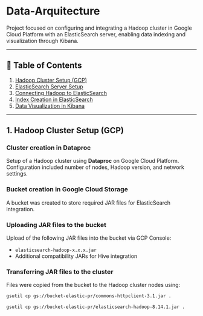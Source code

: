 # Data-Arquitecture
Project focused on configuring and integrating a Hadoop cluster in Google Cloud Platform with an ElasticSearch server, enabling data indexing and visualization through Kibana.

---

## 📌 Table of Contents

1. [Hadoop Cluster Setup (GCP)](#1-hadoop-cluster-setup-gcp)  
2. [ElasticSearch Server Setup](#2-elasticsearch-server-setup)  
3. [Connecting Hadoop to ElasticSearch](#3-connecting-hadoop-to-elasticsearch)  
4. [Index Creation in ElasticSearch](#4-index-creation-in-elasticsearch)  
5. [Data Visualization in Kibana](#5-data-visualization-in-kibana)

---

## 1. Hadoop Cluster Setup (GCP)

### Cluster creation in Dataproc  
Setup of a Hadoop cluster using **Dataproc** on Google Cloud Platform. Configuration included number of nodes, Hadoop version, and network settings.

### Bucket creation in Google Cloud Storage  
A bucket was created to store required JAR files for ElasticSearch integration.

### Uploading JAR files to the bucket  
Upload of the following JAR files into the bucket via GCP Console:

- `elasticsearch-hadoop-x.x.x.jar`
- Additional compatibility JARs for Hive integration

### Transferring JAR files to the cluster  
Files were copied from the bucket to the Hadoop cluster nodes using:

```bash
gsutil cp gs://bucket-elastic-pr/commons-httpclient-3.1.jar .

gsutil cp gs://bucket-elastic-pr/elasticsearch-hadoop-8.14.1.jar .
